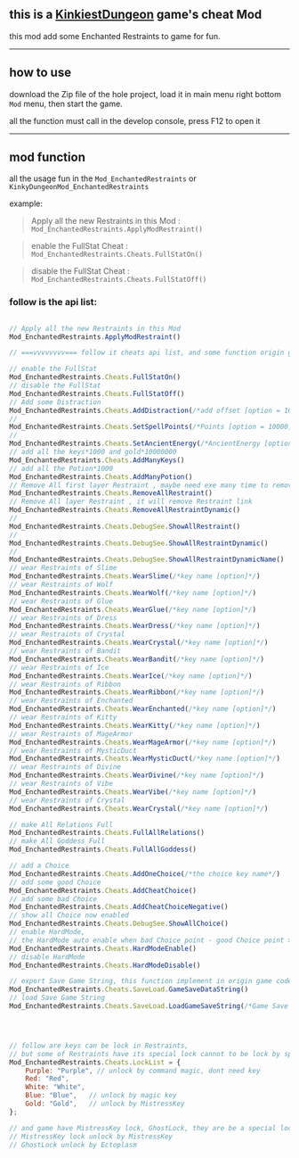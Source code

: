 ## this is a [KinkiestDungeon](https://github.com/Ada18980/KinkiestDungeon) game's cheat Mod

this mod add some Enchanted Restraints to game for fun.


---
## how to use

download the Zip file of the hole project, load it in main menu right bottom `Mod` menu, then start the game.

all the function must call in the develop console, press F12 to open it

---
## mod function

all the usage fun in the `Mod_EnchantedRestraints` or `KinkyDungeonMod_EnchantedRestraints`

example: 

> Apply all the new Restraints in this Mod : `Mod_EnchantedRestraints.ApplyModRestraint()`

> enable the FullStat Cheat : `Mod_EnchantedRestraints.Cheats.FullStatOn()`

> disable the FullStat Cheat : `Mod_EnchantedRestraints.Cheats.FullStatOff()`

### follow is the api list:

```js

// Apply all the new Restraints in this Mod
Mod_EnchantedRestraints.ApplyModRestraint()

// ===vvvvvvvv=== follow it cheats api list, and some function origin game not export ===vvvvvvvv===

// enable the FullStat
Mod_EnchantedRestraints.Cheats.FullStatOn()
// disable the FullStat
Mod_EnchantedRestraints.Cheats.FullStatOff()
// Add some Distraction
Mod_EnchantedRestraints.Cheats.AddDistraction(/*add offset [option = 10]*/)
//
Mod_EnchantedRestraints.Cheats.SetSpellPoints(/*Points [option = 10000]*/)
//
Mod_EnchantedRestraints.Cheats.SetAncientEnergy(/*AncientEnergy [option , 0.0~1.0]*/)
// add all the keys*1000 and gold*10000000
Mod_EnchantedRestraints.Cheats.AddManyKeys()
// add all the Potion*1000
Mod_EnchantedRestraints.Cheats.AddManyPotion()
// Remove All first layer Restraint , maybe need exe many time to remove all Restraint
Mod_EnchantedRestraints.Cheats.RemoveAllRestraint()
// Remove All layer Restraint , it will remove Restraint link
Mod_EnchantedRestraints.Cheats.RemoveAllRestraintDynamic()
//
Mod_EnchantedRestraints.Cheats.DebugSee.ShowAllRestraint()
//
Mod_EnchantedRestraints.Cheats.DebugSee.ShowAllRestraintDynamic()
//
Mod_EnchantedRestraints.Cheats.DebugSee.ShowAllRestraintDynamicName()
// wear Restraints of Slime
Mod_EnchantedRestraints.Cheats.WearSlime(/*key name [option]*/)
// wear Restraints of Wolf
Mod_EnchantedRestraints.Cheats.WearWolf(/*key name [option]*/)
// wear Restraints of Glue
Mod_EnchantedRestraints.Cheats.WearGlue(/*key name [option]*/)
// wear Restraints of Dress
Mod_EnchantedRestraints.Cheats.WearDress(/*key name [option]*/)
// wear Restraints of Crystal
Mod_EnchantedRestraints.Cheats.WearCrystal(/*key name [option]*/)
// wear Restraints of Bandit
Mod_EnchantedRestraints.Cheats.WearBandit(/*key name [option]*/)
// wear Restraints of Ice
Mod_EnchantedRestraints.Cheats.WearIce(/*key name [option]*/)
// wear Restraints of Ribbon
Mod_EnchantedRestraints.Cheats.WearRibbon(/*key name [option]*/)
// wear Restraints of Enchanted
Mod_EnchantedRestraints.Cheats.WearEnchanted(/*key name [option]*/)
// wear Restraints of Kitty
Mod_EnchantedRestraints.Cheats.WearKitty(/*key name [option]*/)
// wear Restraints of MageArmor
Mod_EnchantedRestraints.Cheats.WearMageArmor(/*key name [option]*/)
// wear Restraints of MysticDuct
Mod_EnchantedRestraints.Cheats.WearMysticDuct(/*key name [option]*/)
// wear Restraints of Divine
Mod_EnchantedRestraints.Cheats.WearDivine(/*key name [option]*/)
// wear Restraints of Vibe
Mod_EnchantedRestraints.Cheats.WearVibe(/*key name [option]*/)
// wear Restraints of Crystal
Mod_EnchantedRestraints.Cheats.WearCrystal(/*key name [option]*/)

// make All Relations Full
Mod_EnchantedRestraints.Cheats.FullAllRelations()
// make All Goddess Full
Mod_EnchantedRestraints.Cheats.FullAllGoddess()

// add a Choice
Mod_EnchantedRestraints.Cheats.AddOneChoice(/*the choice key name*/)
// add some good Choice
Mod_EnchantedRestraints.Cheats.AddCheatChoice()
// add some bad Choice
Mod_EnchantedRestraints.Cheats.AddCheatChoiceNegative()
// show all Choice now enabled
Mod_EnchantedRestraints.Cheats.DebugSee.ShowAllChoice()
// enable HardMode, 
// the HardMode auto enable when bad Choice point - good Choice point > 10 in origin game
Mod_EnchantedRestraints.Cheats.HardModeEnable()
// disable HardMode
Mod_EnchantedRestraints.Cheats.HardModeDisable()

// export Save Game String, this function implement in origin game code but not have a GUI
Mod_EnchantedRestraints.Cheats.SaveLoad.GameSaveDataString()
// load Save Game String
Mod_EnchantedRestraints.Cheats.SaveLoad.LoadGameSaveString(/*Game Save String from GameSaveDataString()*/)




```

```js

// follow are keys can be lock in Restraints,
// but some of Restraints have its special lock cannot to be lock by special key
Mod_EnchantedRestraints.Cheats.LockList = {
    Purple: "Purple", // unlock by command magic, dont need key
    Red: "Red",
    White: "White",
    Blue: "Blue",   // unlock by magic key
    Gold: "Gold",   // unlock by MistressKey
};

// and game have MistressKey lock, GhostLock, they are be a special lock set in  Restraints config
// MistressKey lock unlock by MistressKey
// GhostLock unlock by Ectoplasm

```
